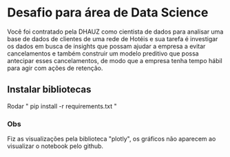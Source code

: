 # Desafio para área de Data Science

Você foi contratado pela DHAUZ como cientista de dados para analisar uma base de dados de clientes 
de uma rede de Hotéis e sua tarefa é investigar os dados em busca de insights que possam ajudar a 
empresa a evitar cancelamentos e também construir um modelo preditivo que possa antecipar esses 
cancelamentos, de modo que a empresa tenha tempo hábil para agir com ações de retenção.

## Instalar bibliotecas 

Rodar " pip install -r requirements.txt "

### Obs

Fiz as visualizações pela biblioteca "plotly", os gráficos não aparecem ao visualizar o notebook pelo github.
